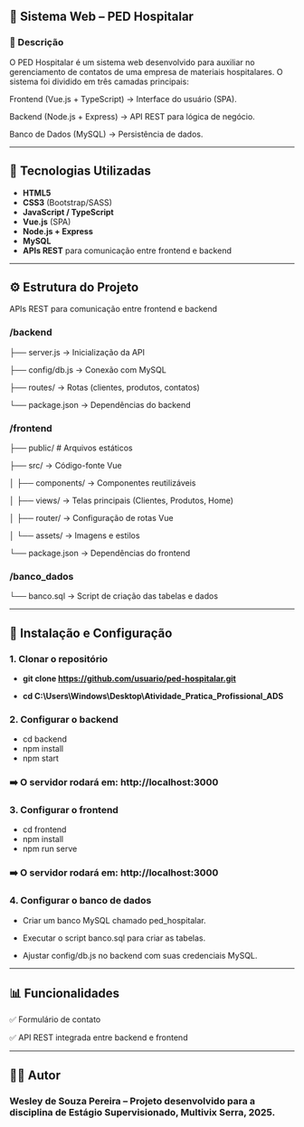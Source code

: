 
##  📌 Sistema Web – PED Hospitalar

### 📖 Descrição

O PED Hospitalar é um sistema web desenvolvido para auxiliar no gerenciamento de contatos de uma empresa de materiais hospitalares.
O sistema foi dividido em três camadas principais:

Frontend (Vue.js + TypeScript) → Interface do usuário (SPA).

Backend (Node.js + Express) → API REST para lógica de negócio.

Banco de Dados (MySQL) → Persistência de dados.

---
## 🚀 Tecnologias Utilizadas
- **HTML5**  
- **CSS3** (Bootstrap/SASS)  
- **JavaScript / TypeScript**  
- **Vue.js** (SPA)  
- **Node.js + Express**  
- **MySQL**  
- **APIs REST** para comunicação entre frontend e backend  

---
## ⚙️ Estrutura do Projeto

APIs REST para comunicação entre frontend e backend

### /backend

  ├── server.js              -> Inicialização da API
  
  ├── config/db.js           -> Conexão com MySQL
  
  ├── routes/                -> Rotas (clientes, produtos, contatos)
  
  └── package.json           -> Dependências do backend
  

### /frontend

  ├── public/           # Arquivos estáticos
  
  ├── src/              -> Código-fonte Vue
  
  │   ├── components/   -> Componentes reutilizáveis
  
  │   ├── views/        -> Telas principais (Clientes, Produtos, Home)
  
  │   ├── router/      -> Configuração de rotas Vue
  
  │   └── assets/      -> Imagens e estilos
  
  └── package.json     -> Dependências do frontend
  

### /banco_dados

  └── banco.sql         -> Script de criação das tabelas e dados
  

---
## 🔧 Instalação e Configuração

### 1. Clonar o repositório
- **git clone https://github.com/usuario/ped-hospitalar.git**

- **cd C:\Users\Windows\Desktop\Atividade_Pratica_Profissional_ADS**

### 2. Configurar o backend
- cd backend
- npm install
- npm start

### ➡️ O servidor rodará em: http://localhost:3000

### 3. Configurar o frontend

- cd frontend
- npm install
- npm run serve

### ➡️ O servidor rodará em: http://localhost:3000

### 4. Configurar o banco de dados

- Criar um banco MySQL chamado ped_hospitalar.

- Executar o script banco.sql para criar as tabelas.

- Ajustar config/db.js no backend com suas credenciais MySQL.

---
## 📊 Funcionalidades

✅ Formulário de contato

✅ API REST integrada entre backend e frontend

---
## 👨‍💻 Autor

### Wesley de Souza Pereira – Projeto desenvolvido para a disciplina de Estágio Supervisionado, Multivix Serra, 2025.



